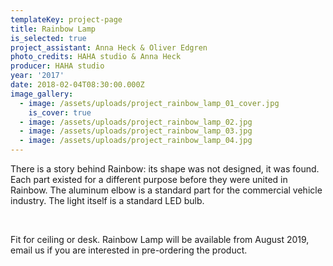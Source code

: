 ```yaml
---
templateKey: project-page
title: Rainbow Lamp
is_selected: true
project_assistant: Anna Heck & Oliver Edgren
photo_credits: HAHA studio & Anna Heck
producer: HAHA studio
year: '2017'
date: 2018-02-04T08:30:00.000Z
image_gallery:
  - image: /assets/uploads/project_rainbow_lamp_01_cover.jpg
    is_cover: true
  - image: /assets/uploads/project_rainbow_lamp_02.jpg
  - image: /assets/uploads/project_rainbow_lamp_03.jpg
  - image: /assets/uploads/project_rainbow_lamp_04.jpg
---
```

There is a story behind Rainbow: its shape was not designed, it was found. Each part existed for a different purpose before they were united in Rainbow. The aluminum elbow is a standard part for the commercial vehicle industry. The light itself is a standard LED bulb.

<br/>

Fit for ceiling or desk. Rainbow Lamp will be available from August 2019, email us if you are interested in pre-ordering the product.

